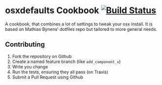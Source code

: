 osxdefaults Cookbook [![Build Status](https://travis-ci.org/Kitchenplan/chef-osxdefaults.png?branch=master)](https://travis-ci.org/Kitchenplan/chef-osxdefaults)
=====================

A cookbook, that combines a lot of settings to tweak your osx install. It is based on Mathias Bynens' dotfiles repo but tailored to more general needs.

Contributing
------------

1. Fork the repository on Github
2. Create a named feature branch (like `add_component_x`)
3. Write you change
4. Run the tests, ensuring they all pass (on Travis)
5. Submit a Pull Request using Github
